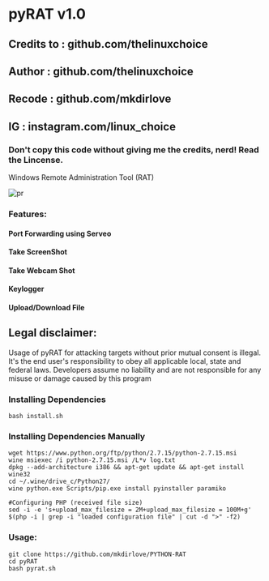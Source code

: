# pyRAT v1.0
## Credits to : github.com/thelinuxchoice
## Author     : github.com/thelinuxchoice
## Recode     : github.com/mkdirlove
## IG         : instagram.com/linux_choice
### Don't copy this code without giving me the credits, nerd! Read the Lincense.

Windows Remote Administration Tool (RAT)

![pr](https://user-images.githubusercontent.com/34893261/52543932-bc5afc80-2d94-11e9-882d-6e20e2e38958.png)

### Features:
#### Port Forwarding using Serveo
#### Take ScreenShot
#### Take Webcam Shot
#### Keylogger
#### Upload/Download File

## Legal disclaimer:

Usage of pyRAT for attacking targets without prior mutual consent is illegal. It's the end user's responsibility to obey all applicable local, state and federal laws. Developers assume no liability and are not responsible for any misuse or damage caused by this program 

### Installing Dependencies

```
bash install.sh
```

### Installing Dependencies Manually

```
wget https://www.python.org/ftp/python/2.7.15/python-2.7.15.msi
wine msiexec /i python-2.7.15.msi /L*v log.txt
dpkg --add-architecture i386 && apt-get update && apt-get install wine32
cd ~/.wine/drive_c/Python27/
wine python.exe Scripts/pip.exe install pyinstaller paramiko

#Configuring PHP (received file size)
sed -i -e 's+upload_max_filesize = 2M+upload_max_filesize = 100M+g' $(php -i | grep -i "loaded configuration file" | cut -d ">" -f2)

```

### Usage:
```
git clone https://github.com/mkdirlove/PYTHON-RAT
cd pyRAT
bash pyrat.sh
```
